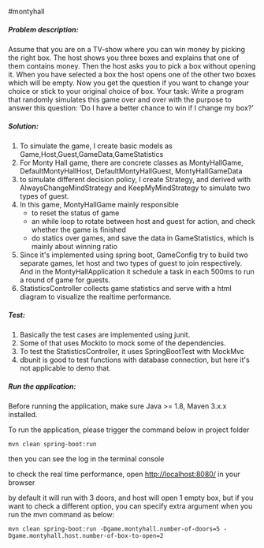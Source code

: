 #montyhall

##### Problem description:
Assume that you are on a TV-show where you can win money by picking the right box. The host
shows you three boxes and explains that one of them contains money. Then the host asks you
to pick a box without opening it. When you have selected a box the host opens one of the other
two boxes which will be empty. Now you get the question if you want to change your choice or
stick to your original choice of box.
Your task:
Write a program that randomly simulates this game over and over with the purpose to answer
this question: ‘Do I have a better chance to win if I change my box?’

##### Solution:

1. To simulate the game, I create basic models as Game,Host,Guest,GameData,GameStatistics
2. For Monty Hall game, there are concrete classes as MontyHallGame, DefaultMontyHallHost, DefaultMontyHallGuest, MontyHallGameData
3. to simulate different decision policy, I create Strategy, and derived with AlwaysChangeMindStrategy and KeepMyMindStrategy to simulate two types of guest.
4. In this game, MontyHallGame mainly responsible 
   * to reset the status of game
   * an while loop to rotate between host and guest for action, and check whether the game is finished
   * do statics over games, and save the data in GameStatistics, which is mainly about winning ratio
5. Since it's implemented using spring boot, GameConfig try to build two separate games, let host and two types of guest to join respectively. And in the MontyHallApplication it schedule a task in each 500ms to run a round of game for guests.
6. StatisticsController collects game statistics and serve with a html diagram to visualize the realtime performance.

##### Test:
1. Basically the test cases are implemented using junit. 
2. Some of that uses Mockito to mock some of the dependencies.
3. To test the StatisticsController, it uses SpringBootTest with MockMvc
4. dbunit is good to test functions with database connection, but here it's not applicable to demo that.

##### Run the application:
Before running the application, make sure Java >= 1.8, Maven 3.x.x installed.

To run the application, please trigger the command below in project folder
<pre><code>mvn clean spring-boot:run
</code></pre>
then you can see the log in the terminal console

to check the real time performance, open <a href="http://localhost:8080/">http://localhost:8080/</a> in your browser

by default it will run with 3 doors, and host will open 1 empty box, but if you want to check a different option, you can specify extra argument when you run the mvn command as below:
<pre><code>mvn clean spring-boot:run -Dgame.montyhall.number-of-doors=5 -Dgame.montyhall.host.number-of-box-to-open=2
</code></pre>